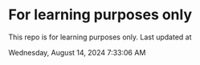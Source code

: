 # For learning purposes only
This repo is for learning purposes only.
Last updated at

Wednesday, August 14, 2024 7:33:06 AM

